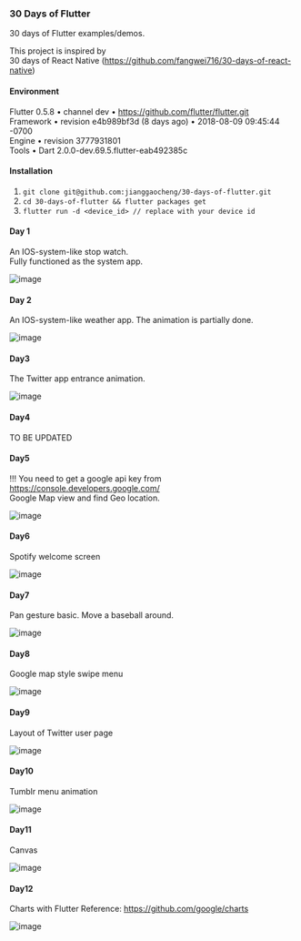 ### 30 Days of Flutter 
30 days of Flutter examples/demos.

This project is inspired by   
30 days of React Native (https://github.com/fangwei716/30-days-of-react-native) 

#### Environment
Flutter 0.5.8 • channel dev • https://github.com/flutter/flutter.git  
Framework • revision e4b989bf3d (8 days ago) • 2018-08-09 09:45:44 -0700  
Engine • revision 3777931801  
Tools • Dart 2.0.0-dev.69.5.flutter-eab492385c  

#### Installation
1. ``` git clone git@github.com:jianggaocheng/30-days-of-flutter.git ```
2. ``` cd 30-days-of-flutter && flutter packages get ```
3. ``` flutter run -d <device_id> // replace with your device id ```

#### Day 1 
An IOS-system-like stop watch.  
Fully functioned as the system app.  

![image](https://raw.githubusercontent.com/jianggaocheng/30-days-of-flutter/master/screenshot/day1.webp)

#### Day 2
An IOS-system-like weather app.
The animation is partially done.

![image](https://raw.githubusercontent.com/jianggaocheng/30-days-of-flutter/master/screenshot/day2.webp)

#### Day3
The Twitter app entrance animation.  

![image](https://raw.githubusercontent.com/jianggaocheng/30-days-of-flutter/master/screenshot/day3.webp)

#### Day4
TO BE UPDATED

#### Day5
!!! You need to get a google api key from https://console.developers.google.com/  
Google Map view and find Geo location.

![image](https://raw.githubusercontent.com/jianggaocheng/30-days-of-flutter/master/screenshot/day5.webp)

#### Day6
Spotify welcome screen

![image](https://raw.githubusercontent.com/jianggaocheng/30-days-of-flutter/master/screenshot/day6.webp)

#### Day7
Pan gesture basic. Move a baseball around.

![image](https://raw.githubusercontent.com/jianggaocheng/30-days-of-flutter/master/screenshot/day7.webp)

#### Day8
Google map style swipe menu

![image](https://raw.githubusercontent.com/jianggaocheng/30-days-of-flutter/master/screenshot/day8.webp)

#### Day9
Layout of Twitter user page

![image](https://raw.githubusercontent.com/jianggaocheng/30-days-of-flutter/master/screenshot/day9.webp)

#### Day10
Tumblr menu animation

![image](https://raw.githubusercontent.com/jianggaocheng/30-days-of-flutter/master/screenshot/day10.webp)

#### Day11
Canvas

![image](https://raw.githubusercontent.com/jianggaocheng/30-days-of-flutter/master/screenshot/day11.webp)

#### Day12
Charts with Flutter
Reference: https://github.com/google/charts

![image](https://raw.githubusercontent.com/jianggaocheng/30-days-of-flutter/master/screenshot/day12.webp)

